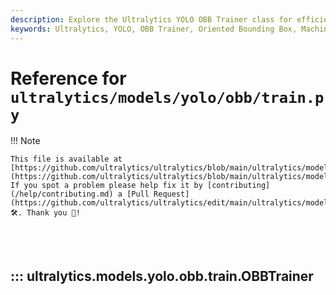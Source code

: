 ```yaml
---
description: Explore the Ultralytics YOLO OBB Trainer class for efficient training with Oriented Bounding Box models. Learn with examples and method details.
keywords: Ultralytics, YOLO, OBB Trainer, Oriented Bounding Box, Machine Learning, Training, AI
---
```


# Reference for `ultralytics/models/yolo/obb/train.py`

!!! Note

    This file is available at [https://github.com/ultralytics/ultralytics/blob/main/ultralytics/models/yolo/obb/train.py](https://github.com/ultralytics/ultralytics/blob/main/ultralytics/models/yolo/obb/train.py). If you spot a problem please help fix it by [contributing](/help/contributing.md) a [Pull Request](https://github.com/ultralytics/ultralytics/edit/main/ultralytics/models/yolo/obb/train.py) 🛠️. Thank you 🙏!

<br><br>

## ::: ultralytics.models.yolo.obb.train.OBBTrainer

<br><br>
